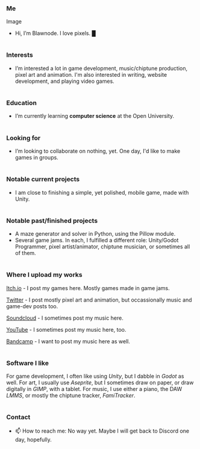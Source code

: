 ### Me
Image
- Hi, I’m Blawnode. I love pixels. █

#
### Interests
- I’m interested a lot in game development, music/chiptune production, pixel art and animation.
  I'm also interested in writing, website development, and playing video games.

#
### Education
- I’m currently learning **computer science** at the Open University.

#
### Looking for
- I’m looking to collaborate on nothing, yet. One day, I'd like to make games in groups.

#
### Notable current projects
- I am close to finishing a simple, yet polished, mobile game, made with Unity.

#
### Notable past/finished projects
- A maze generator and solver in Python, using the Pillow module.
- Several game jams. In each, I fulfilled a different role: Unity/Godot Programmer, pixel artist/animator, chiptune musician, or sometimes all of them.

#
### Where I upload my works
[Itch.io](https://blawnode.itch.io/) - I post my games here. Mostly games made in game jams.

[Twitter](https://twitter.com/blawnode) - I post mostly pixel art and animation, but occassionally music and game-dev posts too.

[Soundcloud](https://soundcloud.com/user-987269267) - I sometimes post my music here.

[YouTube](https://www.youtube.com/channel/UCldotnKAENFMJRmH9esOqxA) - I sometimes post my music here, too.

[Bandcamp](https://blawnode.bandcamp.com/) - I want to post my music here as well.

#
### Software I like
For game development, I often like using _Unity_, but I dabble in _Godot_ as well.
For art, I usually use _Aseprite_, but I sometimes draw on paper, or draw digitally in _GIMP_, with a tablet.
For music, I use either a piano, the DAW _LMMS_, or mostly the chiptune tracker, _FamiTracker_.

#
### Contact
- 📫 How to reach me: No way yet. Maybe I will get back to Discord one day, hopefully.

<!---
blawnode/blawnode is a ✨ special ✨ repository because its `README.md` (this file) appears on your GitHub profile.
You can click the Preview link to take a look at your changes.
--->
